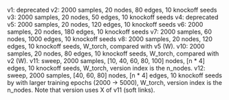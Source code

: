 v1: deprecated
v2: 2000 samples, 20 nodes, 80 edges, 10 knockoff seeds
v3: 2000 samples, 20 nodes, 50 edges, 10 knockoff seeds
v4: deprecated
v5: 2000 samples, 20 nodes, 120 edges, 10 knockoff seeds
v6: 2000 samples, 20 nodes, 180 edges, 10 knockoff seeds
v7: 2000 samples, 60 nodes, 1000 edges, 10 knockoff seeds
v8: 2000 samples, 20 nodes, 120 edges, 10 knockoff seeds, W_torch, compared with v5 (W).
v10: 2000 samples, 20 nodes, 80 edges, 10 knockoff seeds, W_torch, compared with v2 (W).
v11: sweep, 2000 samples, [10, 40, 60, 80, 100] nodes, [n * 4] edges, 10 knockoff seeds, W_torch, version index is the n_nodes.
v12: sweep, 2000 samples, [40, 60, 80] nodes, [n * 4] edges, 10 knockoff seeds by with larger training epochs (2000 -> 5000), W_torch, version index is the n_nodes. Note that version uses X of v11 (soft links).